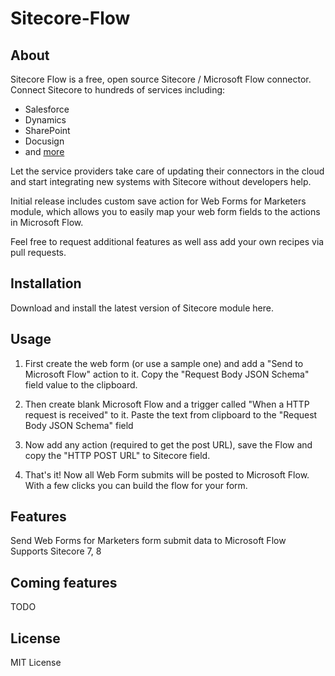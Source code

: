 # Sitecore-Flow

## About
Sitecore Flow is a free, open source Sitecore / Microsoft Flow connector. 
Connect Sitecore to hundreds of services including:

* Salesforce
* Dynamics
* SharePoint
* Docusign
* and [more](https://flow.microsoft.com/en-us/connectors/)

Let the service providers take care of updating their connectors in the cloud and start integrating new systems with Sitecore without developers help.

Initial release includes custom save action for Web Forms for Marketers module, which allows you to easily map your web form fields to the actions in Microsoft Flow.

Feel free to request additional features as well  ass add your own recipes via pull requests.

## Installation

Download and install the latest version of Sitecore module here. 

## Usage

1. First create the web form (or use a sample one) and add a "Send to Microsoft Flow" action to it. Copy the "Request Body JSON Schema" field value to the clipboard.

2. Then create blank Microsoft Flow and a trigger called "When a HTTP request is received" to it. Paste the text from clipboard to the "Request Body JSON Schema" field

3. Now add any action (required to get the post URL), save the Flow and copy the "HTTP POST URL" to Sitecore field.

4. That's it! Now all Web Form submits will be posted to Microsoft Flow. With a few clicks you can build the flow for your form.

## Features

Send Web Forms for Marketers form submit data to Microsoft Flow
Supports Sitecore 7, 8

## Coming features
TODO

## License
MIT License

